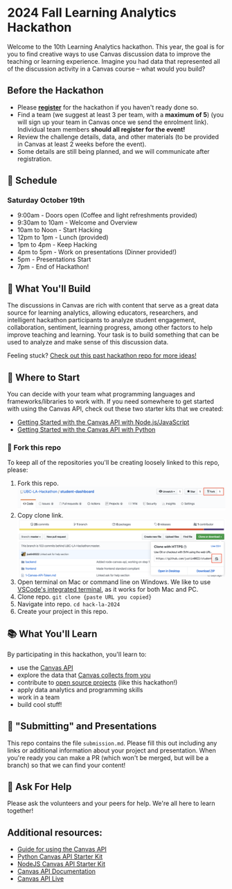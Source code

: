 # 2024 Fall Learning Analytics Hackathon
Welcome to the 10th Learning Analytics hackathon. This year, the goal is for you to find creative ways to use Canvas discussion data to improve the teaching or learning experience. Imagine you had data that represented all of the discussion activity in a Canvas course – what would you build?

## Before the Hackathon
* Please **[register](https://events.ctlt.ubc.ca/events/2024-fall-learning-analytics-hackathon/)** for the hackathon if you haven't ready done so.
* Find a team (we suggest at least 3 per team, with a **maximum of 5**) (you will sign up your team in Canvas once we send the enrolment link). Individual team members **should all register for the event!** 
* Review the challenge details, data, and other materials (to be provided in Canvas at least 2 weeks before the event).
* Some details are still being planned, and we will communicate after registration.

## 📅 Schedule
### Saturday October 19th
* 9:00am - Doors open (Coffee and light refreshments provided)
* 9:30am to 10am - Welcome and Overview 
* 10am to Noon - Start Hacking
* 12pm to 1pm - Lunch (provided)
* 1pm to 4pm - Keep Hacking
* 4pm to 5pm - Work on presentations (Dinner provided!)
* 5pm - Presentations Start
* 7pm - End of Hackathon!

## 🔨 What You'll Build
The discussions in Canvas are rich with content that serve as a great data source for learning analytics, allowing educators, researchers, and intelligent hackathon participants to analyze student engagement, collaboration, sentiment, learning progress, among other factors to help improve teaching and learning. Your task is to build something that can be used to analyze and make sense of this discussion data. 

Feeling stuck? [Check out this past hackathon repo for more ideas!](https://github.com/UBC-LA-Hackathon/student-dashboard)

## 🧰 Where to Start
You can decide with your team what programming languages and frameworks/libraries to work with. If you need somewhere to get started with using the Canvas API, check out these two starter kits that we created: 
* [Getting Started with the Canvas API with Node.js/JavaScript](https://github.com/ubc/getting-started-with-the-canvas-api-with-node)
* [Getting Started with the Canvas API with Python](https://github.com/ubc/getting-started-with-the-canvas-api-with-python)

### 🍴 Fork this repo
To keep all of the repositories you'll be creating loosely linked to this repo, please: 

1. Fork this repo.
![fork](./_assets/fork.png)
1. Copy clone link.
![clone](./_assets/clone.png)
1. Open terminal on Mac or command line on Windows. We like to use [VSCode's integrated terminal](https://code.visualstudio.com/docs/editor/integrated-terminal), as it works for both Mac and PC.
1. Clone repo. `git clone {paste URL you copied}`
1. Navigate into repo. `cd hack-la-2024`
1. Create your project in this repo.

## 📚 What You'll Learn
By participating in this hackathon, you'll learn to:

* use the [Canvas API](https://canvas.instructure.com/doc/api/)
* explore the data that [Canvas collects from you](https://learninganalytics.ubc.ca/ethics-policy/students-learning-analytics-and-privacy/)
* contribute to [open source projects](https://docs.github.com/en/get-started/quickstart/contributing-to-projects) (like this hackathon!)
* apply data analytics and programming skills
* work in a team
* build cool stuff!

## 🚀 "Submitting" and Presentations
This repo contains the file `submission.md`. Please fill this out including any links or additional information about your  project and presentation. When you're ready you can make a PR (which won't be merged, but will be a branch) so that we can find your content! 

## 🤔 Ask For Help
Please ask the volunteers and your peers for help. We're all here to learn together!

## Additional resources:
- [Guide for using the Canvas API](https://learninganalytics.ubc.ca/for-students/canvas-api/)
- [Python Canvas API Starter Kit](https://github.com/ubc/getting-started-with-the-canvas-api-with-python)
- [NodeJS Canvas API Starter Kit](https://github.com/ubc/getting-started-with-the-canvas-api-with-node)
- [Canvas API Documentation](https://canvas.instructure.com/doc/api/)
- [Canvas API Live](https://canvas.ubc.ca/doc/api/live#!/)
